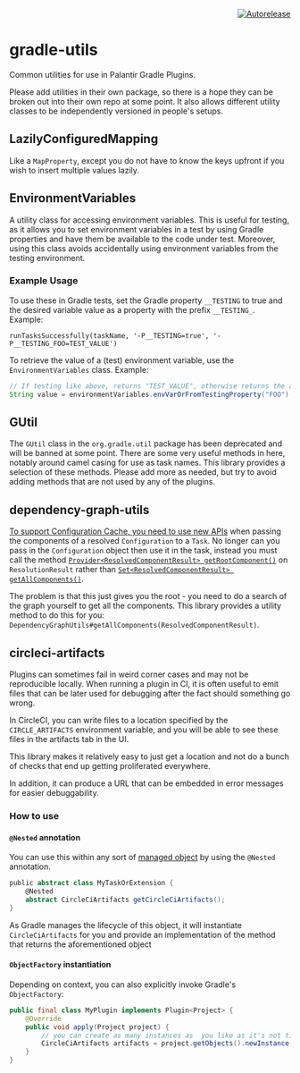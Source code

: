 <p align="right">
<a href="https://autorelease.general.dmz.palantir.tech/palantir/gradle-utils"><img src="https://img.shields.io/badge/Perform%20an-Autorelease-success.svg" alt="Autorelease"></a>
</p>

# gradle-utils

Common utilities for use in Palantir Gradle Plugins.

Please add utilities in their own package, so there is a hope they can be broken out into their own repo at some point. It also allows different utility classes to be independently versioned in people's setups.

## LazilyConfiguredMapping

Like a `MapProperty`, except you do not have to know the keys upfront if you wish to insert multiple values lazily.


## EnvironmentVariables

A utility class for accessing environment variables. This is useful for testing, as it allows you to set environment variables in a test by using Gradle properties and have them be available to the code under test.
Moreover, using this class avoids accidentally using environment variables from the testing environment.

### Example Usage

To use these in Gradle tests, set the Gradle property ```__TESTING``` to true and the desired variable value as a property with the prefix ```__TESTING_```. Example:
```
runTasksSuccessfully(taskName, '-P__TESTING=true', '-P__TESTING_FOO=TEST_VALUE')
```

To retrieve the value of a (test) environment variable, use the ```EnvironmentVariables``` class. Example:
```java
// If testing like above, returns "TEST_VALUE", otherwise returns the actual value of the environment variable "FOO"
String value = environmentVariables.envVarOrFromTestingProperty("FOO").get(); 
```

## GUtil

The `GUtil` class in the `org.gradle.util` package has been deprecated and will be banned at some point. There are some very useful methods in here, notably around camel casing for use as task names. This library provides a selection of these methods. Please add more as needed, but try to avoid adding methods that are not used by any of the plugins. 

## dependency-graph-utils

[To support Configuration Cache, you need to use new APIs](https://docs.gradle.org/8.4/userguide/configuration_cache.html#config_cache:requirements:~:text=Referencing%20dependency%20resolution,invoking%20ResolutionResult.getRootComponent()) when passing the components of a resolved `Configuration` to a `Task`. No longer can you pass in the `Configuration` object then use it in the task, instead you must call the method [`Provider<ResolvedComponentResult> getRootComponent()`](https://docs.gradle.org/8.4/javadoc/org/gradle/api/artifacts/result/ResolutionResult.html#getRootComponent--) on `ResolutionResult` rather than [`Set<ResolvedComponentResult> getAllComponents()`](https://docs.gradle.org/8.4/javadoc/org/gradle/api/artifacts/result/ResolutionResult.html#getAllComponents--).

The problem is that this just gives you the root - you need to do a search of the graph yourself to get all the components. This library provides a utility method to do this for you: `DependencyGraphUtils#getAllComponents(ResolvedComponentResult)`.

## circleci-artifacts

Plugins can sometimes fail in weird corner cases and may not be reproducible locally. When running a plugin in CI, it is often useful to emit files that can be later used for debugging after the fact should something go wrong. 

In CircleCI, you can write files to a location specified by the `CIRCLE_ARTIFACTS` environment variable, and you will be able to see these files in the artifacts tab in the UI.

This library makes it relatively easy to just get a location and not do a bunch of checks that end up getting proliferated everywhere.

In addition, it can produce a URL that can be embedded in error messages for easier debuggability.

### How to use

#### `@Nested` annotation

You can use this within any sort of [managed object](https://docs.gradle.org/current/userguide/custom_gradle_types.html#managed_properties) by using the `@Nested` annotation.
```gradle
public abstract class MyTaskOrExtension {
    @Nested
    abstract CircleCiArtifacts getCircleCiArtifacts();
}
```

As Gradle manages the lifecycle of this object, it will instantiate `CircleCiArtifacts` for you and provide an implementation of the method that returns the aforementioned object

#### `ObjectFactory` instantiation

Depending on context, you can also explicitly invoke Gradle's `ObjectFactory`:

```java
public final class MyPlugin implements Plugin<Project> {
    @Override
    public void apply(Project project) {
        // you can create as many instances as  you like as it's not tied to any lifecycle
        CircleCiArtifacts artifacts = project.getObjects().newInstance(CircleCiArtifacts.class);
    }
}
```